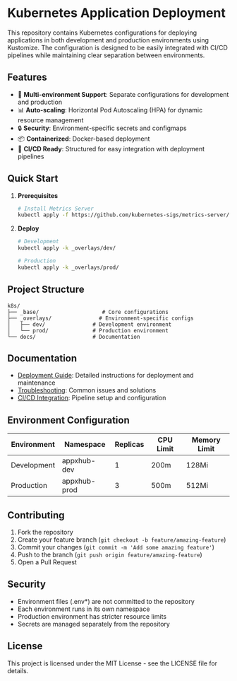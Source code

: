 # Kubernetes Application Deployment

This repository contains Kubernetes configurations for deploying applications in both development and production environments using Kustomize. The configuration is designed to be easily integrated with CI/CD pipelines while maintaining clear separation between environments.

## Features

- 🚀 **Multi-environment Support**: Separate configurations for development and production
- 📊 **Auto-scaling**: Horizontal Pod Autoscaling (HPA) for dynamic resource management
- 🔒 **Security**: Environment-specific secrets and configmaps
- 📦 **Containerized**: Docker-based deployment
- 🔄 **CI/CD Ready**: Structured for easy integration with deployment pipelines

## Quick Start

1. **Prerequisites**
   ```bash
   # Install Metrics Server
   kubectl apply -f https://github.com/kubernetes-sigs/metrics-server/releases/latest/download/components.yaml
   ```

2. **Deploy**
   ```bash
   # Development
   kubectl apply -k _overlays/dev/

   # Production
   kubectl apply -k _overlays/prod/
   ```

## Project Structure

```
k8s/
├── _base/                    # Core configurations
├── _overlays/               # Environment-specific configs
│   ├── dev/               # Development environment
│   └── prod/              # Production environment
└── docs/                  # Documentation
```

## Documentation

- [Deployment Guide](docs/deployment-guide.md): Detailed instructions for deployment and maintenance
- [Troubleshooting](docs/deployment-guide.md#troubleshooting): Common issues and solutions
- [CI/CD Integration](docs/deployment-guide.md#cicd-integration): Pipeline setup and configuration

## Environment Configuration

| Environment | Namespace    | Replicas | CPU Limit | Memory Limit |
|------------|-------------|----------|-----------|--------------|
| Development| appxhub-dev | 1        | 200m      | 128Mi        |
| Production | appxhub-prod| 3        | 500m      | 512Mi        |

## Contributing

1. Fork the repository
2. Create your feature branch (`git checkout -b feature/amazing-feature`)
3. Commit your changes (`git commit -m 'Add some amazing feature'`)
4. Push to the branch (`git push origin feature/amazing-feature`)
5. Open a Pull Request

## Security

- Environment files (.env*) are not committed to the repository
- Each environment runs in its own namespace
- Production environment has stricter resource limits
- Secrets are managed separately from the repository

## License

This project is licensed under the MIT License - see the LICENSE file for details.